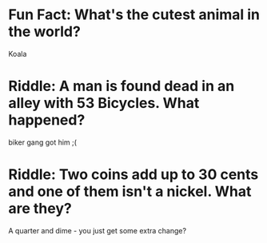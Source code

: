 # Fun Fact: What's the cutest animal in the world?

Koala 



# Riddle: A man is found dead in an alley with 53 Bicycles. What happened?

biker gang got him ;( 



# Riddle: Two coins add up to 30 cents and one of them isn't a nickel. What are they?

A quarter and dime - you just get some extra change?
